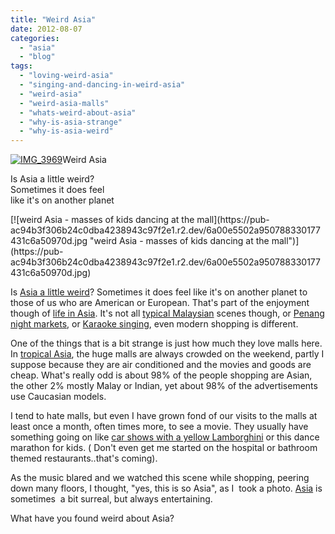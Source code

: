 ```yaml
---
title: "Weird Asia"
date: 2012-08-07
categories: 
  - "asia"
  - "blog"
tags: 
  - "loving-weird-asia"
  - "singing-and-dancing-in-weird-asia"
  - "weird-asia"
  - "weird-asia-malls"
  - "whats-weird-about-asia"
  - "why-is-asia-strange"
  - "why-is-asia-weird"
---
```


[![IMG_3969](https://pub-ac94b3f306b24c0dba4238943c97f2e1.r2.dev/6a00e5502a95078833017616f97c47970c.jpg "IMG_3969")](https://pub-ac94b3f306b24c0dba4238943c97f2e1.r2.dev/6a00e5502a95078833017616f97c47970c.jpg)Weird Asia  
  
Is Asia a little weird?  
Sometimes it does feel  
like it's on another planet

<!--more--> [![weird Asia - masses of kids dancing at the mall](https://pub-ac94b3f306b24c0dba4238943c97f2e1.r2.dev/6a00e5502a950788330177431c6a50970d.jpg "weird Asia - masses of kids dancing at the mall")](https://pub-ac94b3f306b24c0dba4238943c97f2e1.r2.dev/6a00e5502a950788330177431c6a50970d.jpg)  
  
Is [Asia a little weird](http://soultravelers3new.local/2012/07/big-rats-in-asia.html "Asia weird big rats")? Sometimes it does feel like it's on another planet to those of us who are American or European. That's part of the enjoyment though of [life in Asia](http://soultravelers3new.local/2012/05/living-in-asia.html "life in Asia"). It's not all [typical Malaysian](http://soultravelers3new.local/2012/07/typical-malaysia-local-style.html "typical Malaysia style") scenes though, or [Penang night markets](http://soultravelers3new.local/2012/05/penang-at-night.html "Penang night markets , hawker stands"), or [Karaoke singing](http://soultravelers3new.local/2012/07/singing-karaoke-in-asia.html "karaoke singing in Asia"), even modern shopping is different.  
  
One of the things that is a bit strange is just how much they love malls here. In [tropical Asia](http://soultravelers3new.local/2010/12/tropical-christmas-abroad-in-asia.html "tropical Asia"), the huge malls are always crowded on the weekend, partly I suppose because they are air conditioned and the movies and goods are cheap. What's really odd is about 98% of the people shopping are Asian, the other 2% mostly Malay or Indian, yet about 98% of the advertisements use Caucasian models.  
  
I tend to hate malls, but even I have grown fond of our visits to the malls at least once a month, often times more, to see a movie. They usually have something going on like [car shows with a yellow Lamborghini](http://soultravelers3new.local/2012/03/yellow-lamborghini.html "car show yellow Lamborghini") or this dance marathon for kids. ( Don't even get me started on the hospital or bathroom themed restaurants..that's coming).  
  
As the music blared and we watched this scene while shopping, peering down many floors, I thought, "yes, this is so Asia", as I  took a photo. [Asia](http://soultravelers3new.local/2011/02/watching-the-super-bowl-in-asia-where-expats-watch-online-abroad-international.html "Asia super bowl") is sometimes  a bit surreal, but always entertaining.  
  
What have you found weird about Asia?
